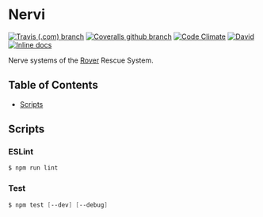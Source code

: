 # Nervi
[![Travis (.com) branch](https://img.shields.io/travis/com/RescueOnWheels/Nervi/master.svg?style=flat-square)](https://travis-ci.com/RescueOnWheels/Nervi)
[![Coveralls github branch](https://img.shields.io/coveralls/github/RescueOnWheels/Nervi/master.svg?style=flat-square)](https://coveralls.io/github/RescueOnWheels/Nervi)
[![Code Climate](https://img.shields.io/codeclimate/maintainability/RescueOnWheels/Nervi.svg?style=flat-square)](https://codeclimate.com/github/RescueOnWheels/Nervi)
[![David](https://img.shields.io/david/RescueOnWheels/Nervi.svg?style=flat-square)](https://david-dm.org/RescueOnWheels/Nervi)
[![Inline docs](http://inch-ci.org/github/RescueOnWheels/Nervi.svg?branch=master&style=flat-square)](http://inch-ci.org/github/RescueOnWheels/Nervi)

Nerve systems of the [Rover](https://github.com/RescueOnWheels/Rover) Rescue System.

## Table of Contents
* [Scripts](#scripts)

## Scripts
### ESLint
```powershell
$ npm run lint
```

### Test
```powershell
$ npm test [--dev] [--debug]
```
